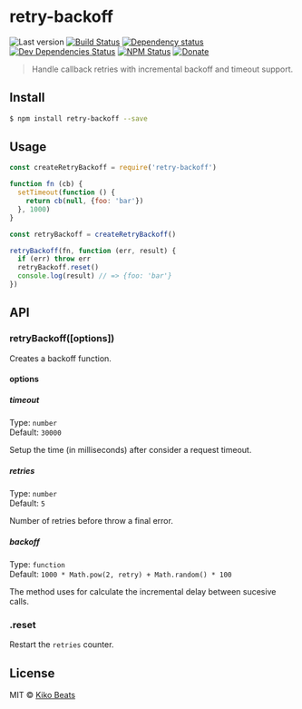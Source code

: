 # retry-backoff

![Last version](https://img.shields.io/github/tag/Kikobeats/retry-backoff.svg?style=flat-square)
[![Build Status](https://img.shields.io/travis/Kikobeats/retry-backoff/master.svg?style=flat-square)](https://travis-ci.org/Kikobeats/retry-backoff)
[![Dependency status](https://img.shields.io/david/Kikobeats/retry-backoff.svg?style=flat-square)](https://david-dm.org/Kikobeats/retry-backoff)
[![Dev Dependencies Status](https://img.shields.io/david/dev/Kikobeats/retry-backoff.svg?style=flat-square)](https://david-dm.org/Kikobeats/retry-backoff#info=devDependencies)
[![NPM Status](https://img.shields.io/npm/dm/retry-backoff.svg?style=flat-square)](https://www.npmjs.org/package/retry-backoff)
[![Donate](https://img.shields.io/badge/donate-paypal-blue.svg?style=flat-square)](https://paypal.me/Kikobeats)

> Handle callback retries with incremental backoff and timeout support.

## Install

```bash
$ npm install retry-backoff --save
```

## Usage

```js
const createRetryBackoff = require('retry-backoff')

function fn (cb) {
  setTimeout(function () {
    return cb(null, {foo: 'bar'})
  }, 1000)
}

const retryBackoff = createRetryBackoff()

retryBackoff(fn, function (err, result) {
  if (err) throw err
  retryBackoff.reset()
  console.log(result) // => {foo: 'bar'}
})

```

## API

### retryBackoff([options])

Creates a backoff function.

#### options

##### timeout

Type: `number`</br>
Default: `30000`

Setup the time (in milliseconds) after consider a request timeout.

##### retries

Type: `number`</br>
Default: `5`

Number of retries before throw a final error.

##### backoff

Type: `function`</br>
Default: `1000 * Math.pow(2, retry) + Math.random() * 100`

The method uses for calculate the incremental delay between sucesive calls.

### .reset

Restart the `retries` counter.

## License

MIT © [Kiko Beats](http://kikobeats.com)
